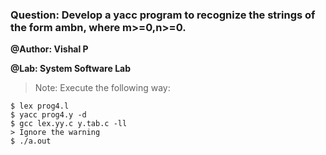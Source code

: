 ### Question: Develop a yacc program to recognize the strings of the form ambn, where m>=0,n>=0.


**@Author: Vishal P**

**@Lab: System Software Lab**

> Note: Execute the following way:

```
$ lex prog4.l
$ yacc prog4.y -d
$ gcc lex.yy.c y.tab.c -ll
> Ignore the warning
$ ./a.out
```
